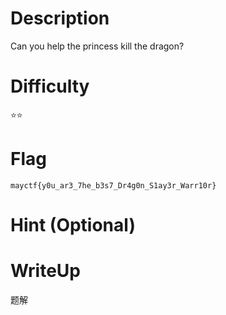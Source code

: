 # Description
Can you help the princess kill the dragon?

# Difficulty
⭐⭐

# Flag
`mayctf{y0u_ar3_7he_b3s7_Dr4g0n_S1ay3r_Warr10r}`



# Hint (Optional)


# WriteUp
题解
